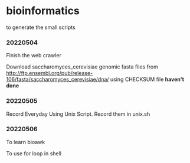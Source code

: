 # bioinformatics
to generate the small scripts

### 20220504

Finish the web crawler

Download saccharomyces_cerevisiae genomic fasta files from  http://ftp.ensembl.org/pub/release-106/fasta/saccharomyces_cerevisiae/dna/ using CHECKSUM file **haven't done**



### 20220505 

Record Everyday Using Unix Script.  Record them in unix.sh

### 20220506
To learn bioawk

To use for loop in shell
